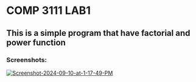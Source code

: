 # COMP 3111 LAB1
## This is a simple program that have factorial and power function
### Screenshots:
<a href="https://ibb.co/sv6QfK5"><img src="https://i.ibb.co/Y7y8CcD/Screenshot-2024-09-10-at-1-17-49-PM.png" alt="Screenshot-2024-09-10-at-1-17-49-PM" border="0"></a>